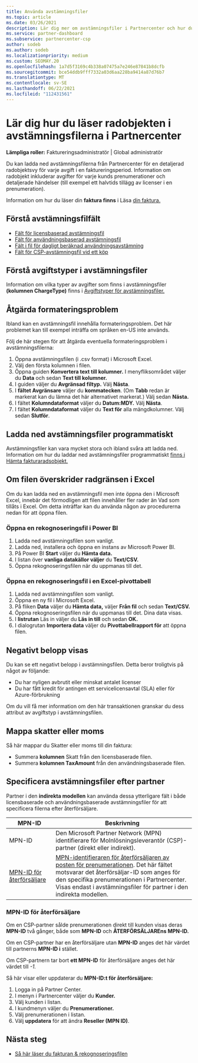 ```yaml
---
title: Använda avstämningsfiler
ms.topic: article
ms.date: 03/26/2021
description: Lär dig mer om avstämningsfiler i Partnercenter och hur du tolkar detaljerade, radobjektsvyer av avgifter för en viss faktureringsperiod.
ms.service: partner-dashboard
ms.subservice: partnercenter-csp
author: sodeb
ms.author: sodeb
ms.localizationpriority: medium
ms.custom: SEOMAY.20
ms.openlocfilehash: 1a7d5f3169c4b338a07475a7e246e87841b8dcfb
ms.sourcegitcommit: bce54ddb9fff7332a03d6aa228ba9414a87d76b7
ms.translationtype: MT
ms.contentlocale: sv-SE
ms.lasthandoff: 06/22/2021
ms.locfileid: "112431561"
---
```

# <a name="learn-how-to-read-the-line-items-in-your-partner-center-reconciliation-files"></a>Lär dig hur du läser radobjekten i avstämningsfilerna i Partnercenter

**Lämpliga roller:** Faktureringsadministratör | Global administratör

Du kan ladda ned avstämningsfilerna från Partnercenter för en detaljerad radobjektsvy för varje avgift i en faktureringsperiod. Information om radobjekt inkluderar avgifter för varje kunds prenumerationer och detaljerade händelser (till exempel ett halvtids tillägg av licenser i en prenumeration).

Information om hur du läser din **faktura finns** i Läsa [din faktura.](read-your-bill.md)

## <a name="understand-reconciliation-file-fields"></a>Förstå avstämningsfilfält

- [Fält för licensbaserad avstämningsfil](license-based-recon-files.md)
- [Fält för användningsbaserad avstämningsfil](usage-based-recon-files.md)
- [Fält i fil för dagligt beräknad användningsavstämning](daily-rated-usage-recon-files.md)
- [Fält för CSP-avstämningsfil vid ett köp](modern-invoice-reconciliation-file.md)

## <a name="understand-charge-types-in-reconciliation-files"></a>Förstå avgiftstyper i avstämningsfiler

Information om vilka typer av avgifter som finns i avstämningsfiler **(kolumnen ChargeType)** finns i [Avgiftstyper för avstämningsfiler.](recon-file-charge-types.md)

## <a name="fix-formatting-issues"></a>Åtgärda formateringsproblem

Ibland kan en avstämningsfil innehålla formateringsproblem. Det här problemet kan till exempel inträffa om språken en-US inte används.

Följ de här stegen för att åtgärda eventuella formateringsproblem i avstämningsfilerna:

1. Öppna avstämningsfilen (i .csv format) i Microsoft Excel.
2. Välj den första kolumnen i filen.
3. Öppna guiden **Konvertera text till kolumner.** I menyfliksområdet väljer du **Data** och sedan **Text till kolumner.**
4. I guiden väljer du **Avgränsad filtyp.** Välj **Nästa**.
5. I **fältet Avgränsare** väljer du **kommatecken**. (Om **Tabb** redan är markerat kan du lämna det här alternativet markerat.) Välj sedan **Nästa.**
6. I fältet **Kolumndataformat** väljer du **Datum:MDY.** Välj **Nästa**.
7. I fältet **Kolumndataformat** väljer du **Text för** alla mängdkolumner. Välj sedan **Slutför**.

## <a name="download-reconciliation-files-programmatically"></a>Ladda ned avstämningsfiler programmatiskt

Avstämningsfiler kan vara mycket stora och ibland svåra att ladda ned. Information om hur du laddar ned avstämningsfiler programmatiskt [finns i Hämta fakturaradsobjekt.](/partner-center/develop/get-invoiceline-items)

## <a name="if-your-file-exceeds-the-row-limit-in-excel"></a>Om filen överskrider radgränsen i Excel

Om du kan ladda ned en avstämningsfil men inte öppna den i Microsoft Excel, innebär det förmodligen att filen innehåller fler rader än Vad som tillåts i Excel. Om detta inträffar kan du använda någon av procedurerna nedan för att öppna filen.

### <a name="open-a-recon-file-in-power-bi"></a>Öppna en rekognoseringsfil i Power BI

1. Ladda ned avstämningsfilen som vanligt.
2. Ladda ned, installera och öppna en instans av Microsoft Power BI.
3. På Power BI **Start** väljer du **Hämta data.**
4. I listan över **vanliga datakällor väljer** du **Text/CSV.**
5. Öppna rekognoseringsfilen när du uppmanas till det.

### <a name="open-a-recon-file-in-an-excel-pivot-table"></a>Öppna en rekognoseringsfil i en Excel-pivottabell

1. Ladda ned avstämningsfilen som vanligt.
2. Öppna en ny fil i Microsoft Excel.
3. På fliken **Data** väljer du **Hämta data,** väljer **Från fil** och sedan **Text/CSV.**
4. Öppna rekognoseringsfilen när du uppmanas till det. Dina data visas.
5. I **listrutan** Läs in väljer du **Läs in till** och sedan **OK.**
6. I dialogrutan **Importera data** väljer du **Pivottabellrapport för** att öppna filen.

## <a name="negative-amount-displayed"></a>Negativt belopp visas

Du kan se ett negativt belopp i avstämningsfilen. Detta beror troligtvis på något av följande:

- Du har nyligen avbrutit eller minskat antalet licenser
- Du har fått kredit för antingen ett servicelicensavtal (SLA) eller för Azure-förbrukning

Om du vill få mer information om den här transaktionen granskar du dess attribut av avgiftstyp i avstämningsfilen.

## <a name="map-taxes-or-vat"></a>Mappa skatter eller moms

Så här mappar du Skatter eller moms till din faktura:

- Summera **kolumnen** Skatt från den licensbaserade filen.
- Summera **kolumnen TaxAmount** från den användningsbaserade filen.

## <a name="itemize-reconciliation-files-by-partner"></a>Specificera avstämningsfiler efter partner

Partner i den **indirekta modellen** kan använda dessa ytterligare fält i både licensbaserade och användningsbaserade avstämningsfiler för att specificera filerna efter återförsäljare.

| MPN-ID | Beskrivning |
| ------ | ----------- |
| MPN-ID | Den Microsoft Partner Network (MPN) identifierare för Molnlösningsleverantör (CSP)-partner (direkt eller indirekt). |
| [MPN-ID för återförsäljare](#reseller-mpn-id) | [MPN-identifieraren för återförsäljaren av posten för prenumerationen](#reseller-mpn-id). Det här fältet motsvarar det återförsäljar-ID som anges för den specifika prenumerationen i Partnercenter. Visas endast i avstämningsfiler för partner i den indirekta modellen. |

### <a name="reseller-mpn-id"></a>MPN-ID för återförsäljare

Om en CSP-partner sålde prenumerationen direkt till kunden visas deras **MPN-ID** två gånger, både som **MPN-ID** och **ÅTERFÖRSÄLJAREns MPN-ID.**

Om en CSP-partner har en återförsäljare utan **MPN-ID** anges det här värdet till partnerns **MPN-ID i** stället.

Om CSP-partnern tar bort **ett MPN-ID** för återförsäljare anges det här värdet till *-1.*

Så här visar eller uppdaterar du **MPN-ID:t för återförsäljare:**

1. Logga in på Partner Center.
2. I menyn i Partnercenter väljer du **Kunder.**
3. Välj kunden i listan.
4. I kundmenyn väljer du **Prenumerationer.**
5. Välj prenumerationen i listan.
6. Välj **uppdatera** för att ändra **Reseller (MPN ID)**.

## <a name="next-steps"></a>Nästa steg

- [Så här läser du fakturan & rekognoseringsfilen](read-your-bill.md) 